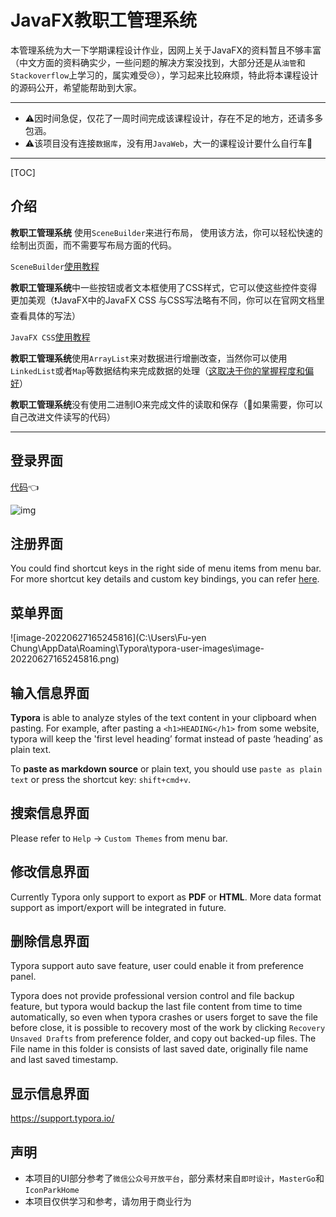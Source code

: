 # JavaFX教职工管理系统

本管理系统为大一下学期课程设计作业，因网上关于JavaFX的资料暂且不够丰富（中文方面的资料确实少，一些问题的解决方案没找到，大部分还是从`油管`和`Stackoverflow`上学习的，属实难受😢），学习起来比较麻烦，特此将本课程设计的源码公开，希望能帮助到大家。

------

- ⚠️因时间急促，仅花了一周时间完成该课程设计，存在不足的地方，还请多多包涵。
- ⚠️该项目没有连接`数据库`，没有用`JavaWeb`，大一的课程设计要什么自行车🤪

------

[TOC]

## 介绍

**教职工管理系统** 使用`SceneBuilder`来进行布局， 使用该方法，你可以轻松快速的绘制出页面，而不需要写布局方面的代码。

`SceneBuilder`[使用教程](https://www.bilibili.com/video/BV1Bi4y1u775?spm_id_from=333.337.search-card.all.click&vd_source=f5f279ce6eb5aec049d9d0f2e44d09c6)

**教职工管理系统**中一些按钮或者文本框使用了CSS样式，它可以使这些控件变得更加美观（❗JavaFX中的JavaFX CSS 与CSS写法略有不同，你可以在官网文档里查看具体的写法）

`JavaFX CSS`[使用教程](https://docs.oracle.com/javafx/2/api/javafx/scene/doc-files/cssref.html)

**教职工管理系统**使用`ArrayList`来对数据进行增删改查，当然你可以使用`LinkedList`或者`Map`等数据结构来完成数据的处理（<u>这取决于你的掌握程度和偏好</u>）

**教职工管理系统**没有使用二进制IO来完成文件的读取和保存（👀如果需要，你可以自己改进文件读写的代码）

****


## 登录界面

[代码](https://github.com/NeitherCupid139/StaffManagementSystem/blob/main/controller/LoginController.java)👈

![img](https://github.com/NeitherCupid139/StaffManagementSystem/blob/main/Pic/login.png)

## 注册界面

You could find shortcut keys in the right side of menu items from menu bar. For more shortcut key details and custom key bindings, you can refer [here](http://support.typora.io/Shortcut-Keys/).

## 菜单界面

![image-20220627165245816](C:\Users\Fu-yen Chung\AppData\Roaming\Typora\typora-user-images\image-20220627165245816.png)

## 输入信息界面

**Typora** is able to analyze styles of the text content in your clipboard when pasting. For example, after pasting a `<h1>HEADING</h1>` from some website, typora will keep the 'first level heading’ format instead of paste ‘heading’ as plain text. 

To **paste as markdown source** or plain text, you should use `paste as plain text` or press the shortcut key: `shift+cmd+v`.

## 搜索信息界面

Please refer to `Help` → `Custom Themes` from menu bar.

## 修改信息界面

Currently Typora only support to export as **PDF** or **HTML**. More data format support as import/export will be integrated in future.

## 删除信息界面

Typora support  auto save feature, user could enable it from preference panel. 

Typora does not provide professional version control and file backup feature, but typora would backup the last file content from time to time automatically, so even when typora crashes or users forget to save the file before close, it is possible to recovery most of the work by clicking `Recovery Unsaved Drafts` from preference folder, and copy out backed-up files. The File name in this folder is consists of last saved date, originally file name and last saved timestamp.

## 显示信息界面

<https://support.typora.io/>

## 声明

- 本项目的UI部分参考了`微信公众号开放平台`，部分素材来自`即时设计`，`MasterGo`和`IconParkHome`
- 本项目仅供学习和参考，请勿用于商业行为
